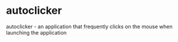# autoclicker
autoclicker - an application that frequently clicks on the mouse when launching the application
